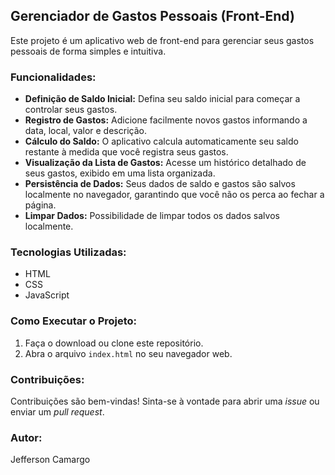 ## Gerenciador de Gastos Pessoais (Front-End)

Este projeto é um aplicativo web de front-end para gerenciar seus gastos pessoais de forma simples e intuitiva.

### Funcionalidades:

- **Definição de Saldo Inicial:** Defina seu saldo inicial para começar a controlar seus gastos.
- **Registro de Gastos:** Adicione facilmente novos gastos informando a data, local, valor e descrição.
- **Cálculo do Saldo:** O aplicativo calcula automaticamente seu saldo restante à medida que você registra seus gastos.
- **Visualização da Lista de Gastos:** Acesse um histórico detalhado de seus gastos, exibido em uma lista organizada.
- **Persistência de Dados:** Seus dados de saldo e gastos são salvos localmente no navegador, garantindo que você não os perca ao fechar a página.
- **Limpar Dados:** Possibilidade de limpar todos os dados salvos localmente.

### Tecnologias Utilizadas:

- HTML
- CSS
- JavaScript

### Como Executar o Projeto:

1. Faça o download ou clone este repositório.
2. Abra o arquivo `index.html` no seu navegador web.

### Contribuições:

Contribuições são bem-vindas! Sinta-se à vontade para abrir uma _issue_ ou enviar um _pull request_.

### Autor: 

Jefferson Camargo 
